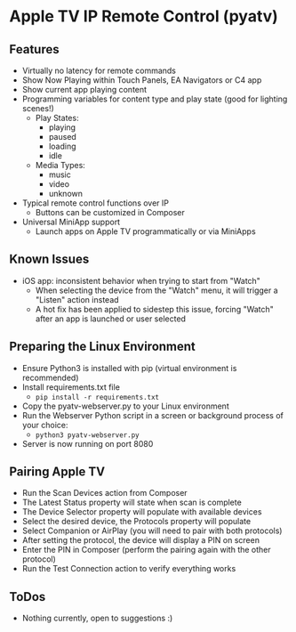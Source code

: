 ﻿
# Apple TV IP Remote Control (pyatv)

## Features
- Virtually no latency for remote commands
- Show Now Playing within Touch Panels, EA Navigators or C4 app
- Show current app playing content
- Programming variables for content type and play state (good for lighting scenes!)
  - Play States:
    - playing
    - paused
    - loading
    - idle
  - Media Types:
    - music
    - video
    - unknown
- Typical remote control functions over IP
  - Buttons can be customized in Composer
- Universal MiniApp support
  - Launch apps on Apple TV programmatically or via MiniApps
## Known Issues
- iOS app: inconsistent behavior when trying to start from "Watch"
	- When selecting the device from the "Watch" menu, it will trigger a "Listen" action instead
	- A hot fix has been applied to sidestep this issue, forcing "Watch" after an app is launched or user selected
## Preparing the Linux Environment
- Ensure Python3 is installed with pip (virtual environment is recommended)
- Install requirements.txt file
	- `pip install -r requirements.txt`
- Copy the pyatv-webserver.py to your Linux environment
- Run the Webserver Python script in a screen or background process of your choice:
	- `python3 pyatv-webserver.py`
- Server is now running on port 8080
## Pairing Apple TV
- Run the Scan Devices action from Composer
- The Latest Status property will state when scan is complete
- The Device Selector property will populate with available devices
- Select the desired device, the Protocols property will populate
- Select Companion or AirPlay (you will need to pair with both protocols)
- After setting the protocol, the device will display a PIN on screen
- Enter the PIN in Composer (perform the pairing again with the other protocol)
- Run the Test Connection action to verify everything works

## ToDos
- Nothing currently, open to suggestions :)
